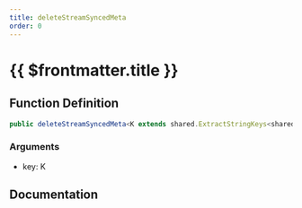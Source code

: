 ```yaml
---
title: deleteStreamSyncedMeta
order: 0
---
```


# {{ $frontmatter.title }}

## Function Definition

```ts
public deleteStreamSyncedMeta<K extends shared.ExtractStringKeys<shared.ICustomEntityStreamSyncedMeta>>(key: K): void;
```

### Arguments

* key: K

## Documentation

<!--@include: ./parts/deleteStreamSyncedMeta.md-->
